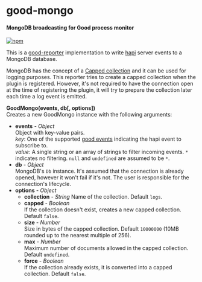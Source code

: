 good-mongo
==========

#### MongoDB broadcasting for Good process monitor ####

[![npm][npm-image]][npm-url]

This is a [good-reporter][good-reporter] implementation to write [hapi][hapi] server events to a MongoDB database.

MongoDB has the concept of a [Capped collection][capped-collection] and it can be used for logging purposes. This reporter tries to create a capped collection when the plugin is registered. However, it's not required to have the connection open at the time of registering the plugin, it will try to prepare the collection later each time a log event is emitted.

__GoodMongo(events, db[, options])__  
Creates a new GoodMongo instance with the following arguments:

- __events__ - _Object_  
  Object with key-value pairs.  
  _key_: One of the supported [good events][good] indicating the hapi event to subscribe to.  
  _value_: A single string or an array of strings to filter incoming events. `*` indicates no filtering. `null` and `undefined` are assumed to be `*`.
- __db__ - _Object_  
  MongoDB's `Db` instance. It's assumed that the connection is already opened, however it won't fail if it's not. The user is responsible for the connection's lifecycle.
- __options__ - _Object_  
  - __collection__ - _String_
    Name of the collection. Default `logs`.
  - __capped__ - _Boolean_  
    If the collection doesn't exist, creates a new capped collection. Default `false`.
  - __size__ - _Number_  
    Size in bytes of the capped collection. Default `10000000` (10MB rounded up to the nearest multiple of 256).
  - __max__ - _Number_  
    Maximum number of documents allowed in the capped collection. Default `undefined`.
  - __force__ - _Boolean_  
    If the collection already exists, it is converted into a capped collection. Default `false`.

[npm-image]: https://img.shields.io/npm/v/getmod.svg?style=flat
[npm-url]: https://npmjs.org/package/getmod
[good-reporter]: https://github.com/hapijs/good-reporter
[good]: https://github.com/hapijs/good
[hapi]: http://hapijs.com
[capped-collection]: http://docs.mongodb.org/manual/core/capped-collections